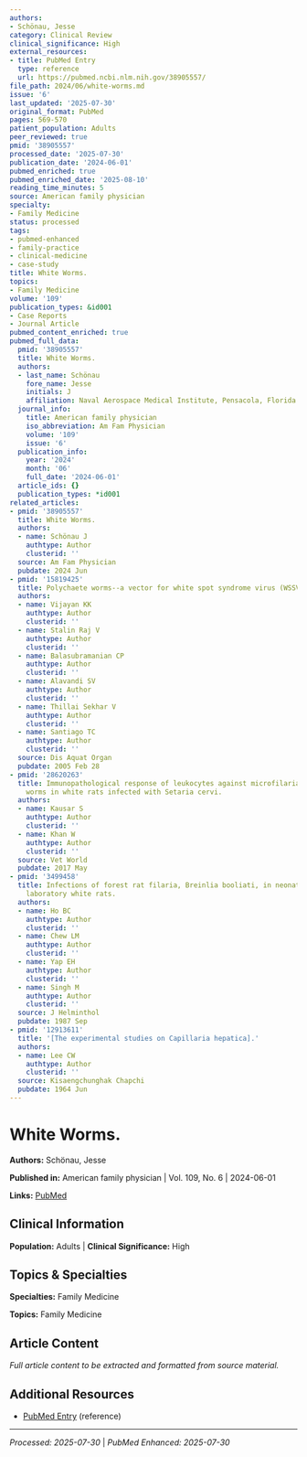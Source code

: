 ```yaml
---
authors:
- Schönau, Jesse
category: Clinical Review
clinical_significance: High
external_resources:
- title: PubMed Entry
  type: reference
  url: https://pubmed.ncbi.nlm.nih.gov/38905557/
file_path: 2024/06/white-worms.md
issue: '6'
last_updated: '2025-07-30'
original_format: PubMed
pages: 569-570
patient_population: Adults
peer_reviewed: true
pmid: '38905557'
processed_date: '2025-07-30'
publication_date: '2024-06-01'
pubmed_enriched: true
pubmed_enriched_date: '2025-08-10'
reading_time_minutes: 5
source: American family physician
specialty:
- Family Medicine
status: processed
tags:
- pubmed-enhanced
- family-practice
- clinical-medicine
- case-study
title: White Worms.
topics:
- Family Medicine
volume: '109'
publication_types: &id001
- Case Reports
- Journal Article
pubmed_content_enriched: true
pubmed_full_data:
  pmid: '38905557'
  title: White Worms.
  authors:
  - last_name: Schönau
    fore_name: Jesse
    initials: J
    affiliation: Naval Aerospace Medical Institute, Pensacola, Florida.
  journal_info:
    title: American family physician
    iso_abbreviation: Am Fam Physician
    volume: '109'
    issue: '6'
  publication_info:
    year: '2024'
    month: '06'
    full_date: '2024-06-01'
  article_ids: {}
  publication_types: *id001
related_articles:
- pmid: '38905557'
  title: White Worms.
  authors:
  - name: Schönau J
    authtype: Author
    clusterid: ''
  source: Am Fam Physician
  pubdate: 2024 Jun
- pmid: '15819425'
  title: Polychaete worms--a vector for white spot syndrome virus (WSSV).
  authors:
  - name: Vijayan KK
    authtype: Author
    clusterid: ''
  - name: Stalin Raj V
    authtype: Author
    clusterid: ''
  - name: Balasubramanian CP
    authtype: Author
    clusterid: ''
  - name: Alavandi SV
    authtype: Author
    clusterid: ''
  - name: Thillai Sekhar V
    authtype: Author
    clusterid: ''
  - name: Santiago TC
    authtype: Author
    clusterid: ''
  source: Dis Aquat Organ
  pubdate: 2005 Feb 28
- pmid: '28620263'
  title: Immunopathological response of leukocytes against microfilariae and adult
    worms in white rats infected with Setaria cervi.
  authors:
  - name: Kausar S
    authtype: Author
    clusterid: ''
  - name: Khan W
    authtype: Author
    clusterid: ''
  source: Vet World
  pubdate: 2017 May
- pmid: '3499458'
  title: Infections of forest rat filaria, Breinlia booliati, in neonate and juvenile
    laboratory white rats.
  authors:
  - name: Ho BC
    authtype: Author
    clusterid: ''
  - name: Chew LM
    authtype: Author
    clusterid: ''
  - name: Yap EH
    authtype: Author
    clusterid: ''
  - name: Singh M
    authtype: Author
    clusterid: ''
  source: J Helminthol
  pubdate: 1987 Sep
- pmid: '12913611'
  title: '[The experimental studies on Capillaria hepatica].'
  authors:
  - name: Lee CW
    authtype: Author
    clusterid: ''
  source: Kisaengchunghak Chapchi
  pubdate: 1964 Jun
---
```


# White Worms.

**Authors:** Schönau, Jesse

**Published in:** American family physician | Vol. 109, No. 6 | 2024-06-01

**Links:** [PubMed](https://pubmed.ncbi.nlm.nih.gov/38905557/)

## Clinical Information

**Population:** Adults | **Clinical Significance:** High

## Topics & Specialties

**Specialties:** Family Medicine

**Topics:** Family Medicine

## Article Content

*Full article content to be extracted and formatted from source material.*

## Additional Resources

- [PubMed Entry](https://pubmed.ncbi.nlm.nih.gov/38905557/) (reference)

---

*Processed: 2025-07-30* | *PubMed Enhanced: 2025-07-30*

